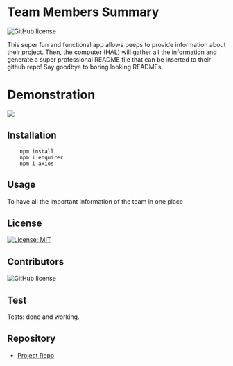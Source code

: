 # Team Members Summary

![GitHub license](https://img.shields.io/badge/Made%20by-%40paulinalo22-blue)


This super fun and functional app allows peeps to provide information about their project. Then, the computer (HAL) will gather all the information and generate a super professional README file that can be inserted to their github repo! Say goodbye to boring looking READMEs. 
# **Demonstration**
![](Demo.gif)

## Installation

        npm install
        npm i enquirer
        npm i axios

## Usage

To have all the important information of the team in one place

## License

[![License: MIT](https://img.shields.io/badge/License-MIT-yellow.svg)](https://opensource.org/licenses/MIT)

## Contributors

![GitHub license](https://img.shields.io/badge/Made%20by-%40paulinalo22-blue)

## Test

Tests: done and working.


## Repository

- [Project Repo](https://github.com/paulinalo22/homework_readUwroteU)


